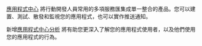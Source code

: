﻿[應用程式中心](https://appcenter.ms/) 將行動開發人員常用的多項服務匯集成單一整合的產品。您可以建置、測試、散發和監視您的應用程式，也可以實作推送通知。

新增[應用程式中心分析](https://docs.microsoft.com/appcenter/analytics/) 將有助您更深入了解您的應用程式使用者，以及他們使用您的應用程式的行為。
